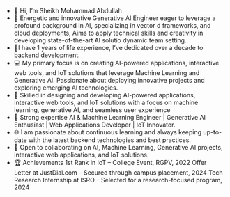 - 👋 Hi, I’m Sheikh Mohammad Abdullah
- 👀 Energetic and innovative Generative Al Engineer eager to leverage a profound background in Al, specializing in vector d
     frameworks, and cloud deployments, Aims to apply technical skills and creativity in developing state-of-the-art Al solutio
     dynamic team setting.
- 🌱I have 1 years of life experience, I’ve dedicated over a decade to backend development.
- 💻 My primary focus is on creating AI-powered applications, interactive web tools, and IoT solutions that leverage Machine Learning and Generative AI. Passionate about deploying innovative projects and exploring      emerging AI technologies.
- 🌟 Skilled in designing and developing AI-powered applications, interactive web tools, and IoT solutions with a focus on machine learning, generative AI, and seamless user experience
- 🔄 Strong expertise AI & Machine Learning Engineer | Generative AI Enthusiast | Web Applications Developer | IoT Innovator.
- 🌐 I am passionate about continuous learning and always keeping up-to-date with the latest backend technologies and best
      practices.
- 🤝 Open to collaborating on AI, Machine Learning, Generative AI projects, interactive web applications, and IoT solutions.
- 🏆 Achievements
     1st Rank in IoT – College Event, RGPV, 2022
     Offer Letter at JustDial.com – Secured through campus placement, 2024
     Tech Research Internship at ISRO – Selected for a research-focused program, 2024
<!---
Abdullah5590/Abdullah5590 is a ✨ special ✨ repository because its `README.md` (this file) appears on your GitHub profile.
You can click the Preview link to take a look at your changes.
--->
